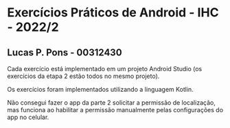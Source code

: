 # Exercícios Práticos de Android - IHC - 2022/2

## Lucas P. Pons - 00312430

Cada exercício está implementado em um projeto Android Studio (os exercícios da etapa 2 estão todos no mesmo projeto).

Os exercícios foram implementados utilizando a linguagem Kotlin.

Não consegui fazer o app da parte 2 solicitar a permissão de localização, mas funciona ao habilitar a permissão manualmente pelas configurações do app no celular.
